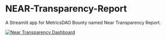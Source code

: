 # NEAR-Transparency-Report
A Streamlit app for MetricsDAO Bounty named Near Transparency Report. 

[![Near Transparency Dashboard](https://static.streamlit.io/badges/streamlit_badge_black_white.svg)](https://near-transparency.streamlit.app/)
